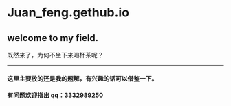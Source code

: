 # Juan_feng.gethub.io
## welcome to my field.
既然来了，为何不坐下来喝杯茶呢？
***
#### 这里主要放的还是我的题解，有兴趣的话可以借鉴一下。
#### 有问题欢迎指出 qq：3332989250
